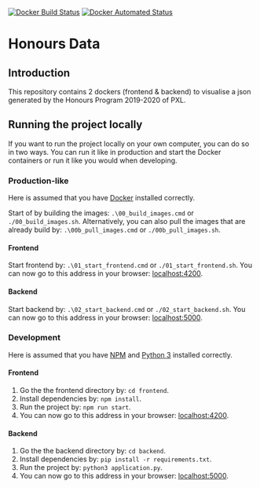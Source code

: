 [![Docker Build Status](https://img.shields.io/docker/cloud/build/joachimveulemans/honours-data)](https://hub.docker.com/r/joachimveulemans/honours-data/builds)
[![Docker Automated Status](https://img.shields.io/docker/cloud/automated/joachimveulemans/honours-data)](https://hub.docker.com/r/joachimveulemans/honours-data)

# Honours Data

## Introduction

This repository contains 2 dockers (frontend & backend) to visualise a json generated by the Honours Program 2019-2020 of PXL.

## Running the project locally

If you want to run the project locally on your own computer, you can do so in two ways. You can run it like in production and start the Docker containers or run it like you would when developing.

### Production-like

Here is assumed that you have [Docker](https://www.docker.com/get-started) installed correctly.

Start of by building the images: `.\00_build_images.cmd` or `./00_build_images.sh`. Alternatively, you can also pull the images that are already build by: `.\00b_pull_images.cmd` or `./00b_pull_images.sh`.

#### Frontend

Start frontend by: `.\01_start_frontend.cmd` or `./01_start_frontend.sh`. You can now go to this address in your browser: [localhost:4200](http://localhost:4200).

#### Backend

Start backend by: `.\02_start_backend.cmd` or `./02_start_backend.sh`. You can now go to this address in your browser: [localhost:5000](http://localhost:5000).

### Development

Here is assumed that you have [NPM](https://www.npmjs.com/) and [Python 3](https://www.python.org/downloads/) installed correctly.

#### Frontend

1. Go the the frontend directory by: `cd frontend`.
2. Install dependencies by: `npm install`.
3. Run the project by: `npm run start`.
4. You can now go to this address in your browser: [localhost:4200](http://localhost:4200).

#### Backend

1. Go the the backend directory by: `cd backend`.
2. Install dependencies by: `pip install -r requirements.txt`.
3. Run the project by: `python3 application.py`.
4. You can now go to this address in your browser: [localhost:5000](http://localhost:5000).